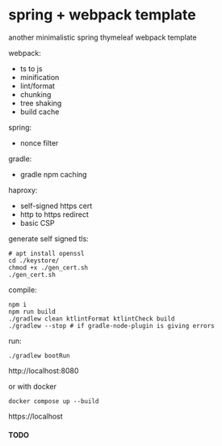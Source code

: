 # spring + webpack template

another minimalistic spring thymeleaf webpack template

webpack:

* ts to js
* minification
* lint/format
* chunking
* tree shaking
* build cache

spring:

* nonce filter

gradle:

* gradle npm caching

haproxy:

* self-signed https cert
* http to https redirect
* basic CSP

generate self signed tls:

```shell
# apt install openssl
cd ./keystore/
chmod +x ./gen_cert.sh
./gen_cert.sh
```

compile:

```shell
npm i
npm run build
./gradlew clean ktlintFormat ktlintCheck build
./gradlew --stop # if gradle-node-plugin is giving errors
```

run:

```shell
./gradlew bootRun
```

http://localhost:8080

or with docker

```shell
docker compose up --build
```

https://localhost

#### TODO
